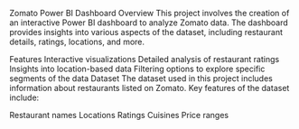 Zomato Power BI Dashboard
Overview
This project involves the creation of an interactive Power BI dashboard to analyze Zomato data. The dashboard provides insights into various aspects of the dataset, including restaurant details, ratings, locations, and more.

Features
Interactive visualizations
Detailed analysis of restaurant ratings
Insights into location-based data
Filtering options to explore specific segments of the data
Dataset
The dataset used in this project includes information about restaurants listed on Zomato. Key features of the dataset include:

Restaurant names
Locations
Ratings
Cuisines
Price ranges
